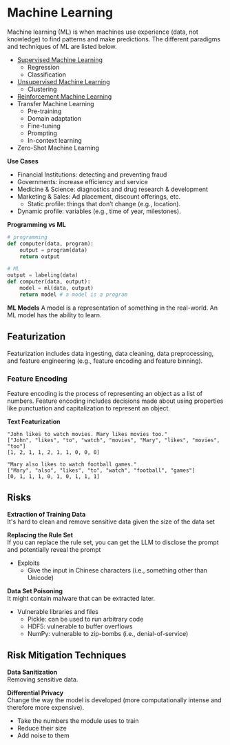 # Machine Learning
Machine learning (ML) is when machines use experience (data, not knowledge) to find patterns and make predictions. The different paradigms and techniques of ML are listed below. 
* [Supervised Machine Learning](/data-science/artificial-intelligence/machine-learning/supervised-learning/README.md)
  * Regression
  * Classification
* [Unsupervised Machine Learning](/data-science/artificial-intelligence/machine-learning/unsupervised-learning/README.md)
  * Clustering 
* [Reinforcement Machine Learning](/data-science/artificial-intelligence/machine-learning/reinforcement-learning/README.md)
* Transfer Machine Learning
  * Pre-training
  * Domain adaptation
  * Fine-tuning
  * Prompting
  * In-context learning
* Zero-Shot Machine Learning

**Use Cases**  
* Financial Institutions: detecting and preventing fraud
* Governments: increase efficiency and service
* Medicine & Science: diagnostics and drug research & development
* Marketing & Sales: Ad placement, discount offerings, etc.
  * Static profile: things that don’t change (e.g., location). 
 * Dynamic profile: variables (e.g., time of year, milestones).

**Programming vs ML**  
```python
# programming
def computer(data, program):
    output = program(data)
    return output

# ML
output = labeling(data)
def computer(data, output):
    model = ml(data, output)
    return model # a model is a program
```

**ML Models**
A model is a representation of something in the real-world. An ML model has the ability to learn.

## Featurization
Featurization includes data ingesting, data cleaning, data preprocessing, and feature engineering (e.g., feature encoding and feature binning). 

### Feature Encoding
Feature encoding is the process of representing an object as a list of numbers. Feature encoding includes decisions made about using properties like punctuation and capitalization to represent an object. 

**Text Featurization**
```
"John likes to watch movies. Mary likes movies too."
["John", "likes", "to", "watch", "movies", "Mary", "likes", "movies", "too"]
[1, 2, 1, 1, 2, 1, 1, 0, 0, 0]

"Mary also likes to watch football games."
["Mary", "also", "likes", "to", "watch", "football", "games"]
[0, 1, 1, 1, 0, 1, 0, 1, 1, 1]
```

## Risks
**Extraction of Training Data**  
It's hard to clean and remove sensitive data given the size of the data set

**Replacing the Rule Set**  
If you can replace the rule set, you can get the LLM to disclose the prompt and potentially reveal the prompt
* Exploits
  * Give the input in Chinese characters (i.e., something other than Unicode)

**Data Set Poisoning**    
It might contain malware that can be extracted later.
* Vulnerable libraries and files
  * Pickle: can be used to run arbitrary code
  * HDF5: vulnerable to buffer overflows
  * NumPy: vulnerable to zip-bombs (i.e., denial-of-service)

## Risk Mitigation Techniques
**Data Sanitization**  
Removing sensitive data.

**Differential Privacy**  
Change the way the model is developed (more computationally intense and therefore more expensive).
* Take the numbers the module uses to train
* Reduce their size
* Add noise to them